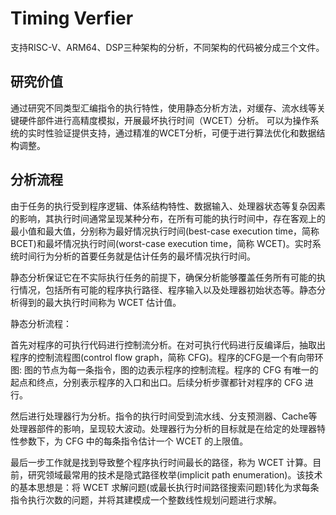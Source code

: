 # Timing Verfier 
支持RISC-V、ARM64、DSP三种架构的分析，不同架构的代码被分成三个文件。
## 研究价值
通过研究不同类型汇编指令的执行特性，使用静态分析方法，对缓存、流水线等关键硬件部件进行高精度模拟，开展最坏执行时间（WCET）分析。
可以为操作系统的实时性验证提供支持，通过精准的WCET分析，可便于进行算法优化和数据结构调整。
## 分析流程
由于任务的执行受到程序逻辑、体系结构特性、数据输入、处理器状态等复杂因素的影响，其执行时间通常呈现某种分布，在所有可能的执行时间中，存在客观上的最小值和最大值，分别称为最好情况执行时间(best-case execution time，简称 BCET)和最坏情况执行时间(worst-case execution time，简称 WCET)。实时系统时间行为分析的首要任务就是估计任务的最坏情况执行时间。

静态分析保证它在不实际执行任务的前提下，确保分析能够覆盖任务所有可能的执行情况，包括所有可能的程序执行路径、程序输入以及处理器初始状态等。静态分析得到的最大执行时间称为 WCET 估计值。

静态分析流程：

首先对程序的可执行代码进行控制流分析。在对可执行代码进行反编译后，抽取出程序的控制流程图(control flow graph，简称 CFG)。程序的CFG是一个有向带环图: 图的节点为每一条指令，图的边表示程序的控制流程。程序的 CFG 有唯一的起点和终点，分别表示程序的入口和出口。后续分析步骤都针对程序的 CFG 进行。

然后进行处理器行为分析。指令的执行时间受到流水线、分支预测器、Cache等处理器部件的影响，呈现较大波动。处理器行为分析的目标就是在给定的处理器特性参数下，为 CFG 中的每条指令估计一个 WCET 的上限值。

最后一步工作就是找到导致整个程序执行时间最长的路径，称为 WCET 计算。目前，研究领域最常用的技术是隐式路径枚举(implicit path enumeration)。该技术的基本思想是：将 WCET 求解问题(或最长执行时间路径搜索问题)转化为求每条指令执行次数的问题，并将其建模成一个整数线性规划问题进行求解。
